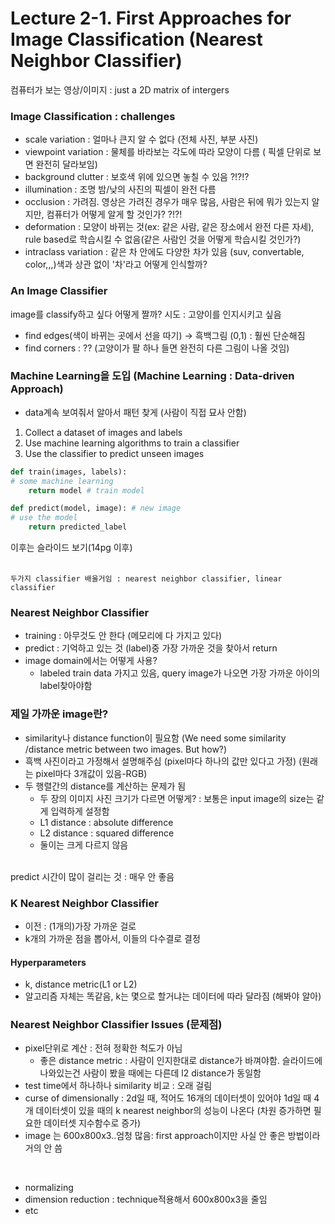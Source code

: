 # Lecture 2-1. First Approaches for Image Classification (Nearest Neighbor Classifier)

컴퓨터가 보는 영상/이미지 :  just a 2D matrix of intergers

### Image Classification : challenges

- scale variation : 얼마나 큰지 알 수 없다 (전체 사진, 부분 사진)
- viewpoint variation : 물체를 바라보는 각도에 따라 모양이 다름 ( 픽셀 단위로 보면 완전히 달라보임)
- background clutter : 보호색 위에 있으면 놓칠 수 있음 ?!?!?
- illumination : 조명  밤/낮의 사진의 픽셀이 완전 다름
- occlusion :  가려짐. 영상은 가려진 경우가 매우 많음, 사람은 뒤에 뭐가 있는지 알지만, 컴퓨터가 어떻게 알게 할 것인가? ?!?!
- deformation : 모양이 바뀌는 것(ex: 같은 사람, 같은 장소에서 완전 다른 자세), rule based로 학습시킬 수 없음(같은 사람인 것을 어떻게 학습시킬 것인가?)
- intraclass variation : 같은 차 안에도 다양한 차가 있음 (suv, convertable, color,,,)색과 상관 없이 '차'라고 어떻게 인식할까?

### An Image Classifier
image를 classify하고 싶다 
어떻게 짤까? 
시도 : 고양이를 인지시키고 싶음
- find edges(색이 바뀌는 곳에서 선을 따기) → 흑백그림 (0,1) : 훨씬 단순해짐
- find corners : ?? (고양이가 팔 하나 들면 완전히 다른 그림이 나올 것임)

### Machine Learning을 도입 (Machine Learning : Data-driven Approach)
- data계속 보여줘서 알아서 패턴 찾게 (사람이 직접 묘사 안함)
1.  Collect a dataset of images and labels
2. Use machine learning algorithms to train a classifier
3. Use the classifier to predict unseen images

```python
def train(images, labels):
# some machine learning
	return model # train model
```

```python
def predict(model, image): # new image
# use the model 
	return predicted_label
```

  이후는 슬라이드 보기(14pg 이후) 
<br>
</br>

`두가지 classifier 배울거임 : nearest neighbor classifier, linear classifier`
<br>

### Nearest Neighbor Classifier
- training :  아무것도 안 한다 (메모리에 다 가지고 있다)
- predict : 기억하고 있는 것 (label)중 가장 가까운 것을 찾아서 return
- image domain에서는 어떻게 사용?
    - labeled train data 가지고 있음, query image가 나오면 가장 가까운 아이의 label찾아야함
    

### 제일 가까운 image란?

- similarity나 distance function이 필요함 (We need some similarity /distance metric between two images. But how?)
- 흑백 사진이라고 가정해서 설명해주심 (pixel마다 하나의 값만 있다고 가정) (원래는 pixel마다 3개값이 있음-RGB)
- 두 행렬간의 distance를 계산하는 문제가 됨
    - 두 장의 이미지 사진 크기가 다르면 어떻게? : 보통은 input image의 size는 같게 입력하게 설정함
    - L1 distance : absolute difference
    - L2 distance : squared difference
    - 둘이는 크게 다르지 않음

<br>
predict 시간이 많이 걸리는 것 : 매우 안 좋음
<br>

### K Nearest Neighbor Classifier

- 이전 : (1개의)가장 가까운 걸로
- k개의 가까운 점을 뽑아서, 이들의 다수결로 결정

#### Hyperparameters
- k, distance metric(L1 or L2)
- 알고리즘 자체는 똑같음, k는 몇으로 할거냐는 데이터에 따라 달라짐 (해봐야 알아)

### Nearest Neighbor Classifier Issues (문제점)

- pixel단위로 계산 : 전혀 정확한 척도가 아님
    - 좋은 distance metric : 사람이 인지한대로 distance가 바껴야함. 슬라이드에 나와있는건 사람이 봤을 때에는 다른데 l2 distance가 동일함
- test time에서 하나하나 similarity 비교 : 오래 걸림
- curse of dimensionally : 2d일 때, 적어도 16개의 데이터셋이 있어야 1d일 때 4개 데이터셋이 있을 때의 k nearest neighbor의 성능이 나온다 (차원 증가하면 필요한 데이터셋 지수함수로 증가)
- image 는 600x800x3..엄청 많음: first approach이지만 사실 안 좋은 방법이라 거의 안 씀

<br>

- normalizing
- dimension reduction : technique적용해서 600x800x3을 줄임
- etc